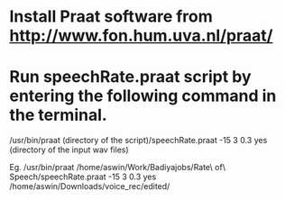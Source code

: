# Install Praat software from http://www.fon.hum.uva.nl/praat/

# Run speechRate.praat script by entering the following command in the terminal.
  /usr/bin/praat (directory of the script)/speechRate.praat  -15 3 0.3 yes (directory of the input wav files)
  
Eg.
  /usr/bin/praat /home/aswin/Work/Badiyajobs/Rate\ of\ Speech/speechRate.praat  -15 3 0.3 yes /home/aswin/Downloads/voice_rec/edited/
